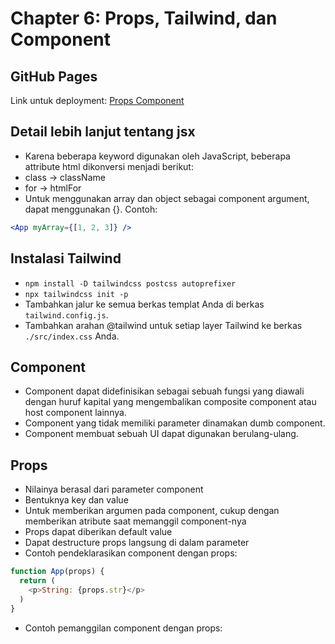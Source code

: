 # Chapter 6: Props, Tailwind, dan Component

## GitHub Pages
Link untuk deployment: [Props Component](https://fatahpratam.github.io/tutorial-react-component/)

## Detail lebih lanjut tentang jsx
- Karena beberapa keyword digunakan oleh JavaScript, beberapa attribute html dikonversi menjadi berikut:
- class -> className
- for -> htmlFor
- Untuk menggunakan array dan object sebagai component argument, dapat menggunakan {}. Contoh:
```jsx
<App myArray={[1, 2, 3]} />
```

## Instalasi Tailwind
- `npm install -D tailwindcss postcss autoprefixer`
- `npx tailwindcss init -p`
- Tambahkan jalur ke semua berkas templat Anda di berkas `tailwind.config.js`.
- Tambahkan arahan @tailwind untuk setiap layer Tailwind ke berkas `./src/index.css` Anda.

## Component
- Component dapat didefinisikan sebagai sebuah fungsi yang diawali dengan huruf kapital yang mengembalikan composite component atau host component lainnya.
- Component yang tidak memiliki parameter dinamakan dumb component.
- Component membuat sebuah UI dapat digunakan berulang-ulang.

## Props
- Nilainya berasal dari parameter component
- Bentuknya key dan value
- Untuk memberikan argumen pada component, cukup dengan memberikan atribute saat memanggil component-nya
- Props dapat diberikan default value
- Dapat destructure props langsung di dalam parameter
- Contoh pendeklarasikan component dengan props:
```js
function App(props) {
  return (
    <p>String: {props.str}</p>
  )
}
```
- Contoh pemanggilan component dengan props:
<App str="test" />